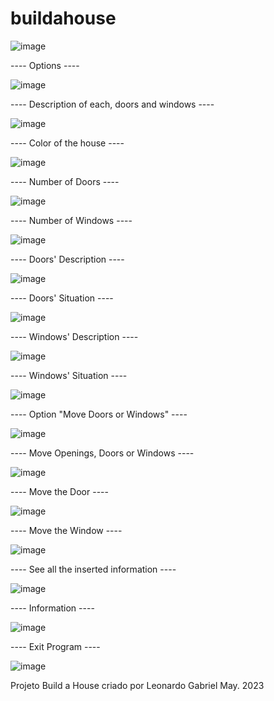 # buildahouse

![image](https://user-images.githubusercontent.com/125558569/221702016-b491ecc6-d711-42d5-94b6-9464b555b30a.png)

 ---- Options ----
 
 ![image](https://user-images.githubusercontent.com/125558569/221702171-27e3814e-68bb-4974-b9f0-68800c4aa81d.png)

 ---- Description of each, doors and windows ----
 
 ![image](https://user-images.githubusercontent.com/125558569/221702283-be39b061-f48a-476e-8c96-274a6c57a6e9.png)
 
 ---- Color of the house ----
 
 ![image](https://user-images.githubusercontent.com/125558569/221702486-c66e6d72-379d-48fa-9795-6eac3784e061.png)

 ---- Number of Doors ----
 
 ![image](https://user-images.githubusercontent.com/125558569/221702527-2d39f7ca-03f3-46fc-9535-16bb8a370ade.png)

---- Number of Windows ----

![image](https://user-images.githubusercontent.com/125558569/221702581-81f84b90-5694-487d-8049-1c20aae477a6.png)

---- Doors' Description ----

![image](https://user-images.githubusercontent.com/125558569/221702678-9c280025-cf80-49e6-a2d1-ea51a6cee40b.png)

---- Doors' Situation ----

![image](https://user-images.githubusercontent.com/125558569/221702792-c9f57272-381e-450e-8a7f-c355847f93da.png)

---- Windows' Description ----

![image](https://user-images.githubusercontent.com/125558569/221702844-3a6475b7-7265-4e10-ae55-f88134b6a7db.png)

---- Windows' Situation ----

![image](https://user-images.githubusercontent.com/125558569/221702915-662a19c1-08aa-4563-a39e-646ef1448895.png)

---- Option "Move Doors or Windows" ----

![image](https://user-images.githubusercontent.com/125558569/221703003-432fdf80-2c56-4f43-9c5a-389df0fc27dc.png)

---- Move Openings, Doors or Windows ----

![image](https://user-images.githubusercontent.com/125558569/221703074-3c51c638-a80f-4aa3-8edd-0181d57d4bd4.png)

---- Move the Door ----

![image](https://user-images.githubusercontent.com/125558569/221703169-bcdb6fb3-b9b2-4544-9fd6-d0e5af33e83a.png)

---- Move the Window ----

![image](https://user-images.githubusercontent.com/125558569/221703329-fd1df6a0-5227-4ca5-8cba-c72a7a64aea6.png)

---- See all the inserted information ----

![image](https://user-images.githubusercontent.com/125558569/221703470-bed7b1f1-640e-493e-87d3-634dbcbb474c.png)

---- Information ----

![image](https://user-images.githubusercontent.com/125558569/221703579-21f2150b-a183-49b3-9213-3f57762c3670.png)

---- Exit Program ----

![image](https://user-images.githubusercontent.com/125558569/221703690-ed54bc23-163c-44b0-b9de-f114c0d60108.png)


Projeto Build a House criado por Leonardo Gabriel May. 2023
